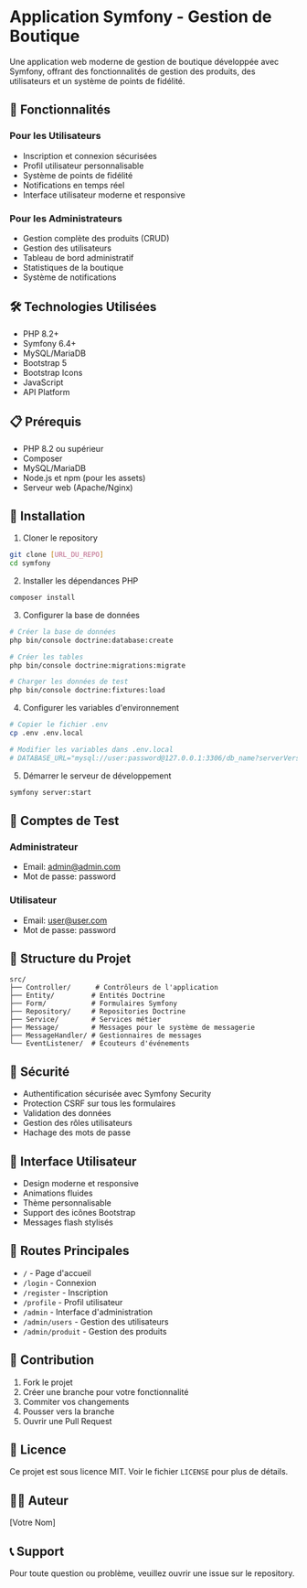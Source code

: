# Application Symfony - Gestion de Boutique

Une application web moderne de gestion de boutique développée avec Symfony, offrant des fonctionnalités de gestion des produits, des utilisateurs et un système de points de fidélité.

## 🚀 Fonctionnalités

### Pour les Utilisateurs
- Inscription et connexion sécurisées
- Profil utilisateur personnalisable
- Système de points de fidélité
- Notifications en temps réel
- Interface utilisateur moderne et responsive

### Pour les Administrateurs
- Gestion complète des produits (CRUD)
- Gestion des utilisateurs
- Tableau de bord administratif
- Statistiques de la boutique
- Système de notifications

## 🛠️ Technologies Utilisées

- PHP 8.2+
- Symfony 6.4+
- MySQL/MariaDB
- Bootstrap 5
- Bootstrap Icons
- JavaScript
- API Platform

## 📋 Prérequis

- PHP 8.2 ou supérieur
- Composer
- MySQL/MariaDB
- Node.js et npm (pour les assets)
- Serveur web (Apache/Nginx)

## 🔧 Installation

1. Cloner le repository
```bash
git clone [URL_DU_REPO]
cd symfony
```

2. Installer les dépendances PHP
```bash
composer install
```

3. Configurer la base de données
```bash
# Créer la base de données
php bin/console doctrine:database:create

# Créer les tables
php bin/console doctrine:migrations:migrate

# Charger les données de test
php bin/console doctrine:fixtures:load
```

4. Configurer les variables d'environnement
```bash
# Copier le fichier .env
cp .env .env.local

# Modifier les variables dans .env.local
# DATABASE_URL="mysql://user:password@127.0.0.1:3306/db_name?serverVersion=8.0"
```

5. Démarrer le serveur de développement
```bash
symfony server:start
```

## 👥 Comptes de Test

### Administrateur
- Email: admin@admin.com
- Mot de passe: password

### Utilisateur
- Email: user@user.com
- Mot de passe: password

## 📁 Structure du Projet

```
src/
├── Controller/      # Contrôleurs de l'application
├── Entity/         # Entités Doctrine
├── Form/           # Formulaires Symfony
├── Repository/     # Repositories Doctrine
├── Service/        # Services métier
├── Message/        # Messages pour le système de messagerie
├── MessageHandler/ # Gestionnaires de messages
└── EventListener/  # Écouteurs d'événements
```

## 🔐 Sécurité

- Authentification sécurisée avec Symfony Security
- Protection CSRF sur tous les formulaires
- Validation des données
- Gestion des rôles utilisateurs
- Hachage des mots de passe

## 🎨 Interface Utilisateur

- Design moderne et responsive
- Animations fluides
- Thème personnalisable
- Support des icônes Bootstrap
- Messages flash stylisés

## 📝 Routes Principales

- `/` - Page d'accueil
- `/login` - Connexion
- `/register` - Inscription
- `/profile` - Profil utilisateur
- `/admin` - Interface d'administration
- `/admin/users` - Gestion des utilisateurs
- `/admin/produit` - Gestion des produits

## 🤝 Contribution

1. Fork le projet
2. Créer une branche pour votre fonctionnalité
3. Commiter vos changements
4. Pousser vers la branche
5. Ouvrir une Pull Request

## 📄 Licence

Ce projet est sous licence MIT. Voir le fichier `LICENSE` pour plus de détails.

## 👨‍💻 Auteur

[Votre Nom]

## 📞 Support

Pour toute question ou problème, veuillez ouvrir une issue sur le repository.